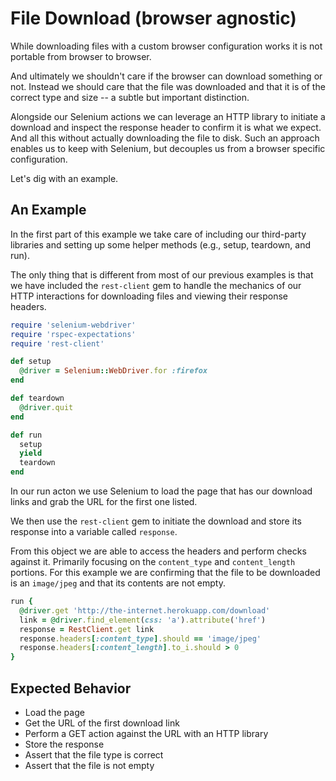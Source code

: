 # File Download (browser agnostic)

While downloading files with a custom browser configuration works it is not portable from browser to browser.

And ultimately we shouldn't care if the browser can download something or not. Instead we should care that the file was downloaded and that it is of the correct type and size -- a subtle but important distinction.

Alongside our Selenium actions we can leverage an HTTP library to initiate a download and inspect the response header to confirm it is what we expect. And all this without actually downloading the file to disk. Such an approach enables us to keep with Selenium, but decouples us from a browser specific configuration.

Let's dig with an example.

## An Example

In the first part of this example we take care of including our third-party libraries and setting up some helper methods (e.g., setup, teardown, and run).

The only thing that is different from most of our previous examples is that we have included the `rest-client` gem to handle the mechanics of our HTTP interactions for downloading files and viewing their response headers.

```ruby
require 'selenium-webdriver'
require 'rspec-expectations'
require 'rest-client'

def setup
  @driver = Selenium::WebDriver.for :firefox
end

def teardown
  @driver.quit
end

def run
  setup
  yield
  teardown
end
```

In our run acton we use Selenium to load the page that has our download links and grab the URL for the first one listed.

We then use the `rest-client` gem to initiate the download and store its response into a variable called `response`.

From this object we are able to access the headers and perform checks against it. Primarily focusing on the `content_type` and `content_length` portions. For this example we are confirming that the file to be downloaded is an `image/jpeg` and that its contents are not empty.

```ruby
run {
  @driver.get 'http://the-internet.herokuapp.com/download'
  link = @driver.find_element(css: 'a').attribute('href')
  response = RestClient.get link
  response.headers[:content_type].should == 'image/jpeg'
  response.headers[:content_length].to_i.should > 0
}
```

## Expected Behavior

+ Load the page
+ Get the URL of the first download link
+ Perform a GET action against the URL with an HTTP library
+ Store the response
+ Assert that the file type is correct
+ Assert that the file is not empty
